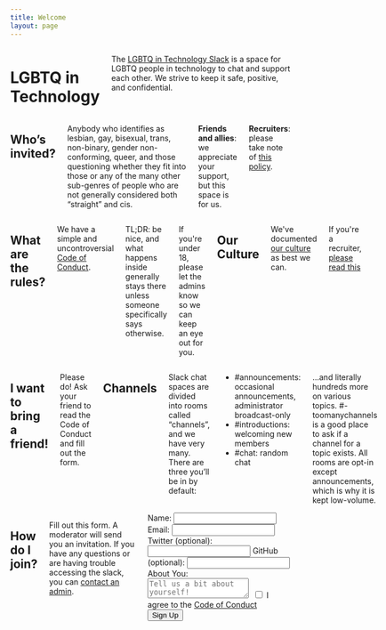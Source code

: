 ```yaml
---
title: Welcome
layout: page
---
```


<div class="row">
  <div class="panel callout columns">
    <h1>LGBTQ in Technology</h1>
    <p>The <a href="https://lgbt.slack.com">LGBTQ in Technology Slack</a> is a space for LGBTQ people in technology to chat and support each other. We strive to keep it safe, positive, and confidential.</p>
  </div>
</div>
<div class="row">
  <div class="medium-6 columns">
    <h2>Who&rsquo;s invited?</h2>
    <p>Anybody who identifies as lesbian, gay, bisexual, trans, non-binary, gender non-conforming, queer, and those questioning whether they fit into those or any of the many other sub-genres of people who are not generally considered both &ldquo;straight&rdquo; and cis.</p>
    <p><b>Friends and allies</b>: we appreciate your support, but this space is for us.</p>
    <p><b>Recruiters</b>: please take note of <a href="/recruiters.html">this policy</a>.</p>
  </div>
  <div class="medium-6 columns">
    <h2>What are the rules?</h2>
    <p>We have a simple and uncontroversial <a href="/coc.html">Code of Conduct</a>.</p>
    <p><span class="label radius">TL;DR:</span> be nice, and what happens inside generally stays there unless someone specifically says otherwise.</p>
    <p>If you're under 18, please let the admins know so we can keep an eye out for you.</p>
    <h2>Our Culture</h2>
    <p>We've documented <a href="/culture.html">our culture</a> as best we can.</p>
    <p>If you're a recruiter, <a href='recruiters.html'>please read this</a></p>
  </div>
</div>
<div class="row">
  <div class="medium-6 columns">
    <h2>I want to bring a friend!</h2>
    <p>Please do!  Ask your friend to read the Code of Conduct and fill out the form.</p>
    <h2>Channels</h2>
    <p>Slack chat spaces are divided into rooms called &ldquo;channels&rdquo;, and we have very many. There are three you&rsquo;ll be in by default:</p>
    <ul class="no-bullets">
      <li><span class="label radius">#announcements:</span> occasional announcements, administrator broadcast-only</li>
      <li><span class="label radius">#introductions:</span> welcoming new members</li>
      <li><span class="label radius">#chat:</span> random chat</li>
    </ul>
    <p>...and literally hundreds more on various topics. <span class="label radius">#-toomanychannels</span> is a good place to ask if a channel for a topic exists. All rooms are opt-in except <span class="label radius">announcements</span>, which is why it is kept low-volume.</p>
  </div>
  <div class="medium-6 columns">
    <h2>How do I join?</h2>
    <p>Fill out this form. A moderator will send you an invitation. If you have any questions or are having trouble accessing the slack, you can <a href="/admins.html">contact an admin</a>.</p>
    <form action="https://api.wealljs.org/signup" method="POST">
      <label><span>Name: </span><input name="name" required type="text" class="input-field"></label>
      <label><span>Email: </span><input name="email" required type="email" class="input-field"></label>
      <label><span>Twitter (optional): </span><input name="twitter" type="text" class="input-field"></label>
      <label><span>GitHub (optional): </span><input name="github" type="text" class="input-field"></label>
      <label><span>About You:</span></label>
      <textarea required name="about" placeholder="Tell us a bit about yourself!" class="textarea-field"></textarea>
      <label><span>&nbsp;</span><input type="checkbox" name="coc" required  class="input-field"> I agree to the <a href="/coc.html">Code of Conduct</a></label>
      <input type="hidden" name="redirect_uri" value="http://lgbtq.technology/postsignup.html">
      <input type="hidden" name="team_id" value="T0383959N">
      <label><span>&nbsp;</span><button type="submit">Sign Up</button></label>
    </form>
  </div>
</div>
